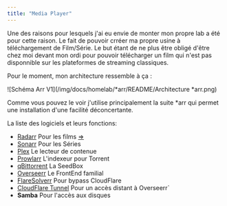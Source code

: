 ```yaml
---
title: "Media Player"
---
```


Une des raisons pour lesquels j'ai eu envie de monter mon propre lab a été pour cette raison. Le fait de pouvoir crréer ma propre usine à téléchargement de Film/Série. Le but étant de ne plus être obligé d'être chez moi devant mon ordi pour pouvoir télécharger un film qui n'est pas disponnible sur les plateformes de streaming classiques.

Pour le moment, mon architecture ressemble à ça :

![Schéma Arr V1](/img/docs/homelab/*arr/README/Architecture *arr.png)

Comme vous pouvez le voir j'utilise principalement la suite *arr qui permet une installation d'une facilité déconcertante.

La liste des logiciels et leurs fonctions:

- [Radarr](https://radarr.video) Pour les films [=>]()
- [Sonarr](https://sonarr.tv) Pour les Séries
- [Plex](https://www.plex.tv) Le lecteur de contenue
- [Prowlarr](https://prowlarr.com) L'indexeur pour Torrent
- [qBittorrent](https://www.qbittorrent.org) La SeedBox
- [Overseerr](https://overseerr.dev) Le FrontEnd familial
- [FlareSolverr](https://github.com/FlareSolverr/FlareSolverr) Pour bypass CloudFlare
- [CloudFlare Tunnel](https://developers.cloudflare.com/cloudflare-one/connections/connect-networks/) Pour un accès distant à Overseerr`
- **Samba** Pour l'accès aux disques